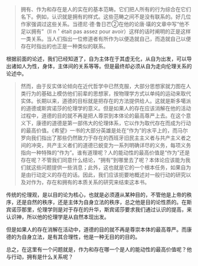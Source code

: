 <blockquote data-pid="d7zSq9mh">拥有、作为和存在是人的实在的基本范畴。它们把人所有的行为综合在它们名下。例如，认识就是拥有的样式。这些范畴之间不是没有联系的。好几位作家强调过这些关系。当德尼·德·鲁日芒②在他的论唐·璜的文章中写“他不足以拥有”（II n＇était pas assez pour avoir）这样的话时阐明的正是这样一类关系。当人们指出一位修道者有所作为以便造就自己，而造就自己以便存在时指出的也正是一种类似的联系。</blockquote><p data-pid="vgtPX8cG">根据前面的论述，我们已经知道了，自为主体在于其虚无化，从自为出发，可以导出诸如人为性，身体，主体间的关系等等。但是最终却必须从自为走向伦理关系的论述中。</p><blockquote data-pid="ZciE8UfT">然而，由于反实体论倾向在近代哲学中已然克服，大部分思想家就力图在人类行为的基础上模仿他们前辈的思想家，按物理学方式以单纯的运动来取代实体。长期以来，道德的目标就是把存在的方法提供给人。这就是斯多噶派的道德或斯宾诺莎的伦理学的意义。但是如果人的存在应该消解在他的活动过程中，道德的目的就不再是把人尊崇到本体论的最高尊严上去。在这个意义下，康德的道德是第一部伟大的伦理体系，它以作为取代存在而成为行动的最高价值。《希望》一书的大部分英雄是处在“作为”的水平上的，而马尔罗向我们指出了那些仍然致力于存在的西班牙旧民主主义者与共产主义者之间的冲突，共产主义者们的道德已蜕变为一系列明确详尽的义务，每项义务指向一种特殊的“作为”。谁有道理呢？人的能动性的最高价值是“作为”还是存在呢？不管我们同意什么结论，“拥有”到哪里去了呢？本体论应该能为我们就这些问题提供一些消息；此外，这也就是它的一个根本任务，如果自为是由行动定义的存在的话。因此，我们应该扼要地概述对一般行动的研究以及对作为，存在和拥有的本质关系的研究来结束这本书。</blockquote><p data-pid="OLIE7RaR">传统的伦理观，是以目的论为核心，也就是必须遵从某种目的，不管他是上帝的秩序，还是自然的秩序，还是主体为自身立法的秩序，总之他是目的论性质的。在斯宾诺莎那里，伦理学则是对于存在的升华，斯宾诺莎要求我们通过认识的提高，来认识神，所以他的伦理学是从自然本现出发。</p><p data-pid="TV18KZjm">但是如果人的存在消解在活动中，道德的目的就不再是尊崇本体的最高尊严。而康德的为自身立法，是有其合理性，他是一种无目的的目的。</p><p data-pid="Tbm20gTx">总之，在这里有一个问题就是，作为和存在哪一个是人的能动性的最高价值呢？他与行动，拥有是什么关系呢？</p><p></p>